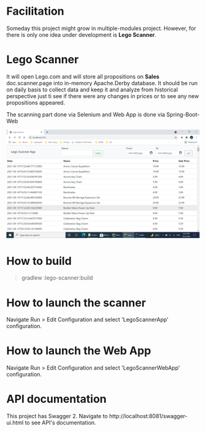 
# Facilitation
Someday this project might grow in multiple-modules project. However, for there is only
one idea under development is **Lego Scanner**.

# Lego Scanner

It will open Lego.com and will store all propositions on **Sales** doc.scanner.page into in-memory Apache.Derby database.
It should be run on daily basis to collect data and keep it and analyze from historical perspective just ti see if there were any 
changes in prices or to see any new propositions appeared.

The scanning part done via Selenium and Web App is done via Spring-Boot-Web

![Screenshot](./lego-scanner/documentation/main-page.png)

# How to build

> gradlew :lego-scanner:build

# How to launch the scanner

Navigate Run > Edit Configuration and select 'LegoScannerApp' configuration. 

# How to launch the Web App

Navigate Run > Edit Configuration and select 'LegoScannerWebApp' configuration.

# API documentation

This project has Swagger 2. Navigate to http://localhost:8081/swagger-ui.html to see API's documentation.